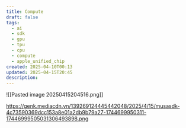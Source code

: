 ```yaml
---
title: Compute
draft: false
tags:
  - ai
  - sdk
  - gpu
  - tpu
  - cpu
  - compute
  - apple_unified_chip
created: 2025-04-10T00:13
updated: 2025-04-15T20:45
description: 
---
```



![[Pasted image 20250415204516.png]]


https://genk.mediacdn.vn/139269124445442048/2025/4/15/musasdk-4c73590369dcc153a8e01a2db9b79a27-1744699950311-17446999505031306493898.png